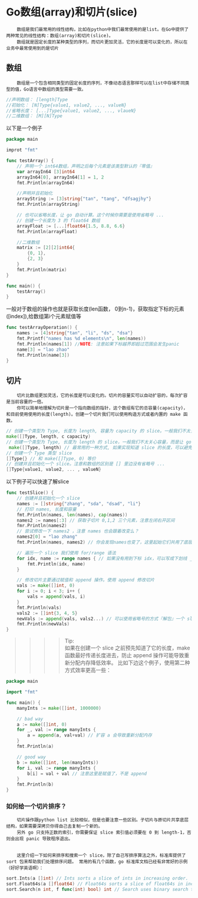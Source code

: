 # Go数组(array)和切片(slice)

        数组是我们最常用的线性结构，比如在python中我们最常使用的是list。在Go中提供了两种常见的线性结构：数组(array)和切片(slice)。
        数组就是固定长度的某种类型的序列，而切片更加灵活，它的长度是可以变化的，所以在业务中最常使用到的是切片


## 数组

        数组是一个包含相同类型的固定长度的序列，不像动态语言那样可以在list中存储不同类型的值，Go语言中数组的类型需要一致。

```go
//声明数组： [length]Type
//初始化： [N]Type{value1, value2, ..., valueN}
//省略长度： [...]Type{value1, value2, ..., vlaueN}
//二维数组： [M][N]Type
```

以下是一个例子
```go
package main

improt "fmt"

func testArray() {
    // 声明一个 int64数组，声明之后每个元素是该类型默认的『零值』
    var arrayIn64 [3]int64
    arrayIn64[0], arrayIn64[1] = 1, 2
    fmt.Println(arrayIn64)

    //声明并且初始化
    arrayString := [3]string{"tan", "tang", "dfsagjhy"}
    fmt.Println(arrayString)

    // 也可以省略长度，让 go 自动计算。这个时候你需要是使用省略号 ...
    // 创建一个长度为 3 的 float64 数组
    arrayFloat := [...]float64{1.5, 8.8, 6.6}
    fmt.Println(arrayFloat)

    //二维数组
    matrix := [2][2]int64{
        {0, 1},
        {2, 3}
    }
    fmt.Println(matrix)
}

func main() {
    testArray()
}
```

一般对于数组的操作也就是获取长度(len函数， 0到n-1)，获取指定下标的元素([index]),给数组第i个元素赋值等

```go
func testArrayOperation() {
    names := [4]string{"tan", "li", "ds", "dsa"}
    fmt.Printf("names has %d elements\n", len(names))
    fmt.Println(names[1]) //NOTE: 注意如果下标越界即超过范围会发生panic
    name[3] = "lao zhao"
    fmt.Println(name[3])
}
```

## 切片

        切片比数组更加灵活，它的长度是可以变化的。切片的容量实可以自动扩容的，每次扩容是当前容量的一倍。
        你可以简单地理解为切片是一个指向数组的指针，这个数组有它的总容量(capacity)，和目前使用使用的长度(length)。创建一个切片我们可以使用构造方式或者内置的 make 函数。

```go
// 创建一个类型为 Type, 长度为 length, 容量为 capacity 的 slice。一般我们不太关心容量而是关心长度
make([]Type, length, c capacity)
// 创建一个类型为 Type, 长度为 length 的 slice，一般我们不太关心容量，而是让 go 帮我们自动处理扩容问题
 make([]Type, length) // 最常用的一种方式, 如果实现知道 slice 的长度，可以避免 slice 扩容操作，性能更好
// 创建一个 Type 类型 slice
[]Type{} // 和 make([]Type, 0) 等价
// 创建并且初始化一个 slice。注意和数组的区别是 [] 里边没有省略号 ...
[]Type{value1, value2, ... , valueN}
```


以下例子可以快速了解slice
```go
func testSlice() {
    // 创建并且初始化一个 slice
    names := []string{"zhang", "sda", "dsad", "li"}
    // 打印 names, 长度和容量
    fmt.Println(names, len(names), cap(names))
    names2 := names[:3] // 获取子切片 0,1,2 三个元素，注意左闭右开区间
    fmr.Println(names2)
    // 尝试修改一下 names2 ，注意 names 也会跟着改变么？
    names2[0] = "lao zhang"
    fmt.Println(names, names2) // 你会发现names也变了，这里起始它们共用了底层结构，注意这个问题

    // 遍历一个 slice 我们使用 for/range 语法
    for idx, name := range names { // 如果没有用到下标 idx，可以写成下划线 _ 作为占位符，但是不能省略
        fmt.Println(idx, name)
    }

    // 修改切片主要通过赋值和 append 操作。使用 append 修改切片
    vals := make([]int, 0)
    for i := 0; i < 3; i++ {
        vals = append(vals, i)
    }
    fmt.Println(vals)
    vals2 := []int{3, 4, 5}
    newVals := append(vals, vals2...) // 可以使用省略号的方式『解包』一个 slice 来连接两个 slice
    fmt.Println(newVals)
}
```

>>>>Tip:    
    如果在创建一个 slice 之前预先知道了它的长度，make 函数最好传递长度进去，防止 append 操作可能导致重新分配内存降低效率。 比如下边这个例子，使用第二种方式效率更高一些：



```go
package main

import "fmt"

func main() {
    manyInts := make([]int, 1000000)

    // bad way
    a := make([]int, 0)
    for _, val := range manyInts {
        a = append(a, val+val) // 扩容 a 会导致重新分配内存
    }
    fmt.Println(a)

    // good way
    b := make([]int, len(manyInts))
    for i, val := range manyInts {
        b[i] = val + val // 注意这里是赋值了，不是 append
    }
    fmt.Println(b)
}
```


### 如何给一个切片排序？


        切片操作跟python list 比较相似，但是也要注意一些区别。子切片与原切片共享底层结构，如果需要深拷贝你得自己去复制一个新的。
        另外 go 只支持正数的索引，你需要保证 slice 索引值必须要在 0 到 length-1，否则会出现 panic 导致程序退出。


        这里介绍一下如何来排序和搜索一个 slice，除了自己写排序算法之外，标准库提供了 sort 包来帮助我们处理排序问题。 常用的有几个函数，go 标准库文档已经有非常好的示例（好好学英语啊）：

```go
sort.Ints(a []int) // Ints sorts a slice of ints in increasing order.
sort.Float64s(a []float64) // Float64s sorts a slice of float64s in increasing order (not-a-number values are treated as less than other values).
sort.Search(n int, f func(int) bool) int // Search uses binary search to find and return the smallest index i in [0, n) at which f(i) is true
```
